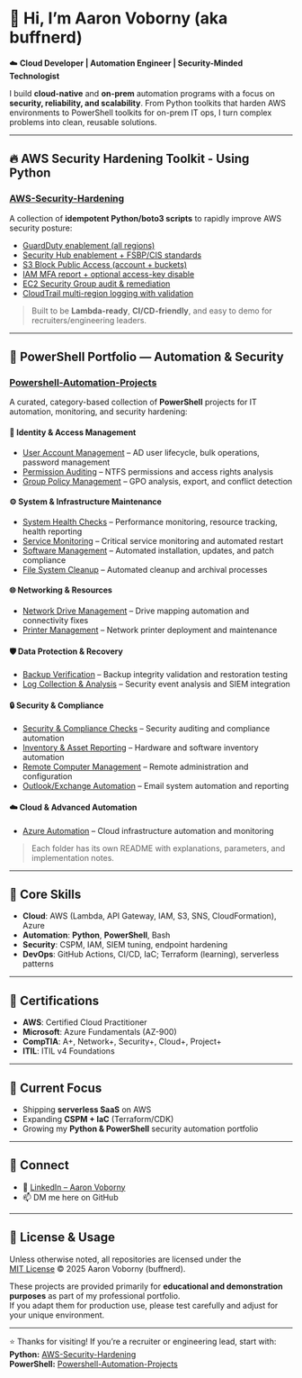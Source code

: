 # 👋 Hi, I’m Aaron Voborny (aka **buffnerd**)

☁️ **Cloud Developer | Automation Engineer | Security-Minded Technologist**  

I build **cloud-native** and **on-prem** automation programs with a focus on **security, reliability, and scalability**. From Python toolkits that harden AWS environments to PowerShell toolkits for on-prem IT ops, I turn complex problems into clean, reusable solutions.

---

## 🔥 AWS Security Hardening Toolkit - Using Python
### [AWS-Security-Hardening](https://github.com/buffnerd/AWS-Security-Hardening)
A collection of **idempotent Python/boto3 scripts** to rapidly improve AWS security posture:

- [GuardDuty enablement (all regions)](https://github.com/buffnerd/AWS-Security-Hardening/blob/main/docs/tools/guardduty.md)  
- [Security Hub enablement + FSBP/CIS standards](https://github.com/buffnerd/AWS-Security-Hardening/blob/main/docs/tools/securityhub.md)  
- [S3 Block Public Access (account + buckets)](https://github.com/buffnerd/AWS-Security-Hardening/blob/main/docs/tools/s3_bpa.md)  
- [IAM MFA report + optional access-key disable](https://github.com/buffnerd/AWS-Security-Hardening/blob/main/docs/tools/iam_mfa.md)  
- [EC2 Security Group audit & remediation](https://github.com/buffnerd/AWS-Security-Hardening/blob/main/docs/tools/sg_audit.md)  
- [CloudTrail multi-region logging with validation](https://github.com/buffnerd/AWS-Security-Hardening/blob/main/docs/tools/cloudtrail.md)  

> Built to be **Lambda-ready**, **CI/CD-friendly**, and easy to demo for recruiters/engineering leaders.

---

## 🧰 PowerShell Portfolio — Automation & Security
### [Powershell-Automation-Projects](https://github.com/buffnerd/Powershell-Automation-Projects)  
A curated, category-based collection of **PowerShell** projects for IT automation, monitoring, and security hardening:

#### 🔐 Identity & Access Management
- [User Account Management](https://github.com/buffnerd/Powershell-Automation-Projects/blob/master/Identity-Access-Management/UserAccountManagement) – AD user lifecycle, bulk operations, password management  
- [Permission Auditing](https://github.com/buffnerd/Powershell-Automation-Projects/blob/master/Identity-Access-Management/PermissionAuditing) – NTFS permissions and access rights analysis  
- [Group Policy Management](https://github.com/buffnerd/Powershell-Automation-Projects/blob/master/Identity-Access-Management/GroupPolicyManagement) – GPO analysis, export, and conflict detection  

#### ⚙️ System & Infrastructure Maintenance
- [System Health Checks](https://github.com/buffnerd/Powershell-Automation-Projects/blob/master/System-Infrastructure-Maintenance/SystemHealthChecks) – Performance monitoring, resource tracking, health reporting  
- [Service Monitoring](https://github.com/buffnerd/Powershell-Automation-Projects/blob/master/System-Infrastructure-Maintenance/ServiceMonitoring) – Critical service monitoring and automated restart  
- [Software Management](https://github.com/buffnerd/Powershell-Automation-Projects/blob/master/System-Infrastructure-Maintenance/SoftwareManagement) – Automated installation, updates, and patch compliance  
- [File System Cleanup](https://github.com/buffnerd/Powershell-Automation-Projects/blob/master/System-Infrastructure-Maintenance/FileSystemCleanup) – Automated cleanup and archival processes  

#### 🌐 Networking & Resources
- [Network Drive Management](https://github.com/buffnerd/Powershell-Automation-Projects/blob/master/Networking-Resources/NetworkDriveManagement) – Drive mapping automation and connectivity fixes  
- [Printer Management](https://github.com/buffnerd/Powershell-Automation-Projects/blob/master/Networking-Resources/PrinterManagement) – Network printer deployment and maintenance  

#### 🛡️ Data Protection & Recovery
- [Backup Verification](https://github.com/buffnerd/Powershell-Automation-Projects/blob/master/Data-Protection-Recovery/BackupVerification) – Backup integrity validation and restoration testing  
- [Log Collection & Analysis](https://github.com/buffnerd/Powershell-Automation-Projects/blob/master/Data-Protection-Recovery/LogCollectionAnalysis) – Security event analysis and SIEM integration  

#### 🔒 Security & Compliance
- [Security & Compliance Checks](https://github.com/buffnerd/Powershell-Automation-Projects/blob/master/Security-Compliance/SecurityComplianceChecks) – Security auditing and compliance automation  
- [Inventory & Asset Reporting](https://github.com/buffnerd/Powershell-Automation-Projects/blob/master/Security-Compliance/InventoryAssetReporting) – Hardware and software inventory automation  
- [Remote Computer Management](https://github.com/buffnerd/Powershell-Automation-Projects/blob/master/Security-Compliance/RemoteComputerManagement) – Remote administration and configuration  
- [Outlook/Exchange Automation](https://github.com/buffnerd/Powershell-Automation-Projects/blob/master/Security-Compliance/OutlookExchangeAutomation) – Email system automation and reporting  

#### ☁️ Cloud & Advanced Automation
- [Azure Automation](https://github.com/buffnerd/Powershell-Automation-Projects/blob/master/categories/AzureAutomation) – Cloud infrastructure automation and monitoring  

> Each folder has its own README with explanations, parameters, and implementation notes.

---

## 🔧 Core Skills
- **Cloud**: AWS (Lambda, API Gateway, IAM, S3, SNS, CloudFormation), Azure  
- **Automation**: **Python**, **PowerShell**, Bash  
- **Security**: CSPM, IAM, SIEM tuning, endpoint hardening  
- **DevOps**: GitHub Actions, CI/CD, IaC; Terraform (learning), serverless patterns  

---

## 📜 Certifications
- **AWS**: Certified Cloud Practitioner  
- **Microsoft**: Azure Fundamentals (AZ-900)  
- **CompTIA**: A+, Network+, Security+, Cloud+, Project+  
- **ITIL**: ITIL v4 Foundations  

---

## 🚀 Current Focus
- Shipping **serverless SaaS** on AWS  
- Expanding **CSPM + IaC** (Terraform/CDK)  
- Growing my **Python & PowerShell** security automation portfolio  

---

## 🤳 Connect
- 💼 [LinkedIn – Aaron Voborny](https://www.linkedin.com/in/aaronvoborny)  
- 📫 DM me here on GitHub  

---

## 📄 License & Usage

Unless otherwise noted, all repositories are licensed under the  
[MIT License](https://opensource.org/licenses/MIT) © 2025 Aaron Voborny (buffnerd).  

These projects are provided primarily for **educational and demonstration purposes** as part of my professional portfolio.  
If you adapt them for production use, please test carefully and adjust for your unique environment.

---

⭐ Thanks for visiting! If you’re a recruiter or engineering lead, start with:  
**Python:** [AWS-Security-Hardening](https://github.com/buffnerd/AWS-Security-Hardening)  
**PowerShell:** [Powershell-Automation-Projects](https://github.com/buffnerd/Powershell-Automation-Projects)  


<!---
buffnerd/buffnerd is a ✨ special ✨ repository because its `README.md` (this file) appears on your GitHub profile.
You can click the Preview link to take a look at your changes.
--->
